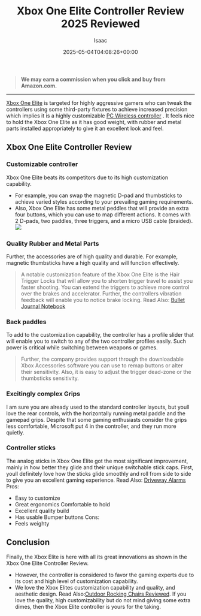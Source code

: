 ﻿---
author: Isaac
layout: post
title: Xbox One Elite Controller Review 2025 Reviewed
date: '2025-05-04T04:08:26+00:00'
categories:
- Controllers
tags: []
slug: /xbox-one-elite-controller-review/
lastmod: 2025-05-07T12:21:29+03:00
---
> **We may earn a commission when you click and buy from Amazon.com.**
>

---
[Xbox One Elite](https://www.amazon.com/dp/B00ZDNNRB8/?tag=p-policy-20)
is targeted for highly aggressive gamers who can tweak the controllers using some third-party fixtures to achieve increased precision  which implies it is a highly customizable
[PC Wireless controller](https://pestpolicy.com/)
.
It feels nice to hold the Xbox One Elite as it has good weight, with rubber and metal parts installed appropriately to give it an excellent look and feel.
## Xbox One Elite Controller Review
### Customizable controller
Xbox One Elite beats its competitors due to its high customization capability.
- For example, you can swap the magnetic D-pad and thumbsticks to achieve varied styles according to your prevailing gaming requirements.
- Also, Xbox One Elite has some metal peddles that will provide an extra four buttons, which you can use to map different actions.
It comes with 2 D-pads, two paddles, three triggers, and a micro USB cable (braided).
![](/assets/img/img/)
### Quality Rubber and Metal Parts
Further, the accessories are of high quality and durable. For example, magnetic thumbsticks have a high quality and will function effectively.
> A notable customization feature of the Xbox One Elite is the Hair Trigger Locks that will allow you to shorten trigger travel to assist you faster shooting.
You can extend the triggers to achieve more control over the brakes and accelerator. Further, the controllers vibration feedback will enable you to notice brake locking.
Read Also:
[Bullet Journal Notebook](https://pestpolicy.com/best-bullet-journal-notebook/)
### Back paddles
To add to the customization capability, the controller has a profile slider that will enable you to switch to any of the two controller profiles easily. Such power is critical while switching between weapons or games.
> Further, the company provides support through the downloadable Xbox Accessories software you can use to remap buttons or alter their sensitivity.
Also, it is easy to adjust the trigger dead-zone or the thumbsticks sensitivity.
### Excitingly complex Grips
I am sure you are already used to the standard controller layouts, but youll love the rear controls, with the horizontally running metal paddle and the gamepad grips.
Despite that some gaming enthusiasts consider the grips less comfortable, Microsoft put 4 in the controller, and they run more quietly.
### Controller sticks
The analog sticks in Xbox One Elite got the most significant improvement, mainly in how better they glide and their unique switchable stick caps.
First, youll definitely love how the sticks glide smoothly and roll from side to side to give you an excellent gaming experience. Read Also:
[Driveway Alarms](https://pestpolicy.com/best-driveway-alarms/)
Pros:
- Easy to customize
- Great ergonomics  Comfortable to hold
- Excellent quality build
- Has usable Bumper buttons
Cons:
- Feels weighty

## Conclusion
Finally, the Xbox Elite is here with all its great innovations as shown in the Xbox One Elite Controller Review.
- However, the controller is considered to favor the gaming experts due to its cost and high level of customization capability.
- We love the Xbox Elites customization capability and quality, and aesthetic design. Read Also:[Outdoor Rocking Chairs Reviewed](https://pestpolicy.com/best-outdoor-rocking-chairs/).
If you love the quality, high customizability but do not mind giving some extra dimes, then the Xbox Elite controller is yours for the taking.